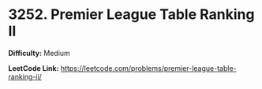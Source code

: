 # 3252. Premier League Table Ranking II

**Difficulty:** Medium

**LeetCode Link:** https://leetcode.com/problems/premier-league-table-ranking-ii/


